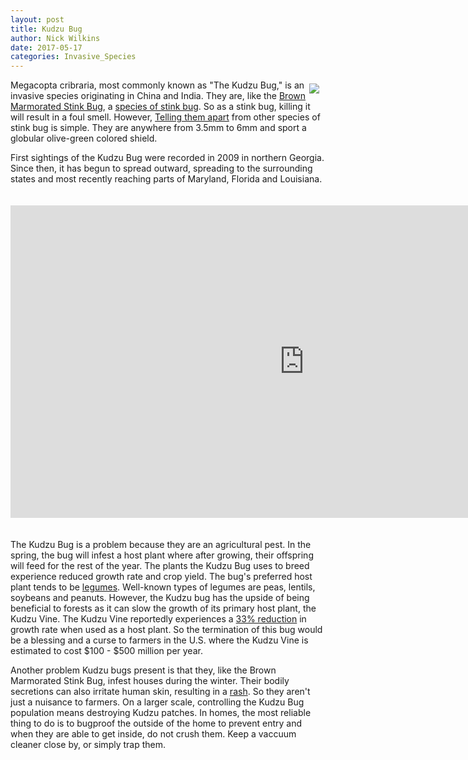 ```yaml
---
layout: post
title: Kudzu Bug
author: Nick Wilkins
date: 2017-05-17
categories: Invasive_Species
---
```


<img style="float: right; margin: 6px 10px 0px 0px; max-width: 240px;" src="https://entomologytoday.files.wordpress.com/2016/08/kudzu-bug-ottens.jpg?w=640" caption="The Kudzu Bug"/>

Megacopta cribraria, most commonly known as "The Kudzu Bug," is an invasive species originating in China and India. 
They are, like the [Brown Marmorated Stink Bug](https://invasivespeciesproject.github.io/invasive_species/2017/05/12/brown-marmorated-stink-bug.html), 
a [species of stink bug](https://www.pubs.ext.vt.edu/content/dam/pubs_ext_vt_edu/444/444-356/444-356_pdf.pdf). So as a stink bug, killing it will result in a foul smell. 
However, [Telling them apart](https://www.kudzubug.org/identification/) from other species of stink bug is simple. They are anywhere from 3.5mm to 6mm and sport a globular 
olive-green colored shield.

First sightings of the Kudzu Bug were recorded in 2009 in northern Georgia. Since then, it has begun to spread outward, spreading to the surrounding states and most recently 
reaching parts of Maryland, Florida and Louisiana.  

<iframe src="http://maps.eddmaps.org/countycustom/index.cfm?map=5&legend=right" style="margin: 20px 0;" frameborder="0" allowfullscreen="true" webkitallowfullscreen="true" mozallowfullscreen="true" height="500" width="940" scrolling="no" seamless></iframe>

The Kudzu Bug is a problem because they are an agricultural pest. In the spring, the bug will infest a host plant where after growing, their offspring will feed for the rest of the year. 
The plants the Kudzu Bug uses to breed experience reduced growth rate and crop yield. The bug's preferred host plant tends to be [legumes](https://en.wikipedia.org/wiki/Legume). Well-known 
types of legumes are peas, lentils, soybeans and peanuts. However, the Kudzu bug has the upside of being beneficial to forests as it can slow the growth of its primary host plant, the Kudzu 
Vine. The Kudzu Vine reportedly experiences a [33% reduction](https://academic.oup.com/ee/article-lookup/doi/10.1603/EN11231) in growth rate when used as a host plant. So the termination of 
this bug would be a blessing and a curse to farmers in the U.S. where the Kudzu Vine is estimated to cost $100 - $500 million per year.

Another problem Kudzu bugs present is that they, like the Brown Marmorated Stink Bug, infest houses during the winter. Their bodily secretions can also irritate human skin, resulting in a [rash](https://images.bugwood.org/images/768x512/5455584.jpg). 
So they aren't just a nuisance to farmers. On a larger scale, controlling the Kudzu Bug population means destroying Kudzu patches. In homes, the most reliable thing to do is to bugproof 
the outside of the home to prevent entry and when they are able to get inside, do not crush them. Keep a vaccuum cleaner close by, or simply trap them.